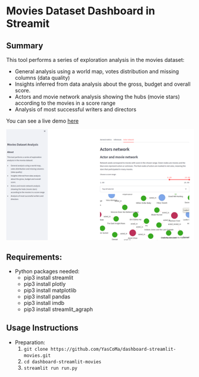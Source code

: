 # Movies Dataset Dashboard in Streamit

## Summary
This tool performs a series of exploration analysis in the movies dataset: 
- General analysis using a world map, votes distribution and missing columns (data quality)
- Insights inferred from data analysis about the gross, budget and overall score.  
- Actors and movie network analysis showing the hubs (movie stars) according to the movies in a score range
- Analysis of most successful writers and directors 

You can see a live demo [here](https://yascoma-dashboard-streamlit-movies-run-ve6r4i.streamlit.app/)

<div style="text-align: center">
	<img src="ilustration.png" alt="pipeline" title="Movies Dashboard" width="680px" />
</div>

## Requirements:
* Python packages needed:
    - pip3 install streamlit
	- pip3 install plotly
	- pip3 install matplotlib
	- pip3 install pandas
	- pip3 install imdb
	- pip3 install streamlit_agraph

## Usage Instructions
* Preparation:
	1. ````git clone https://github.com/YasCoMa/dashboard-streamlit-movies.git````
	2. ````cd dashboard-streamlit-movies````
	3. ````streamlit run run.py````
